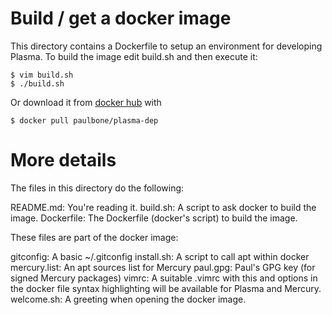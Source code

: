 
Build / get a docker image
==========================

This directory contains a Dockerfile to setup an environment
for developing Plasma.  To build the image edit build.sh and then execute
it: 

    $ vim build.sh
    $ ./build.sh

Or download it from [docker
hub](https://hub.docker.com/r/paulbone/plasma-dep) with

    $ docker pull paulbone/plasma-dep

More details
============

The files in this directory do the following:

README.md:  You're reading it.
build.sh:   A script to ask docker to build the image.
Dockerfile: The Dockerfile (docker's script) to build the image.

These files are part of the docker image:

gitconfig:    A basic ~/.gitconfig
install.sh:   A script to call apt within docker
mercury.list: An apt sources list for Mercury
paul.gpg:     Paul's GPG key (for signed Mercury packages)
vimrc:        A suitable .vimrc with this and options in the docker file
              syntax highlighting will be available for Plasma and Mercury.
welcome.sh:   A greeting when opening the docker image.

